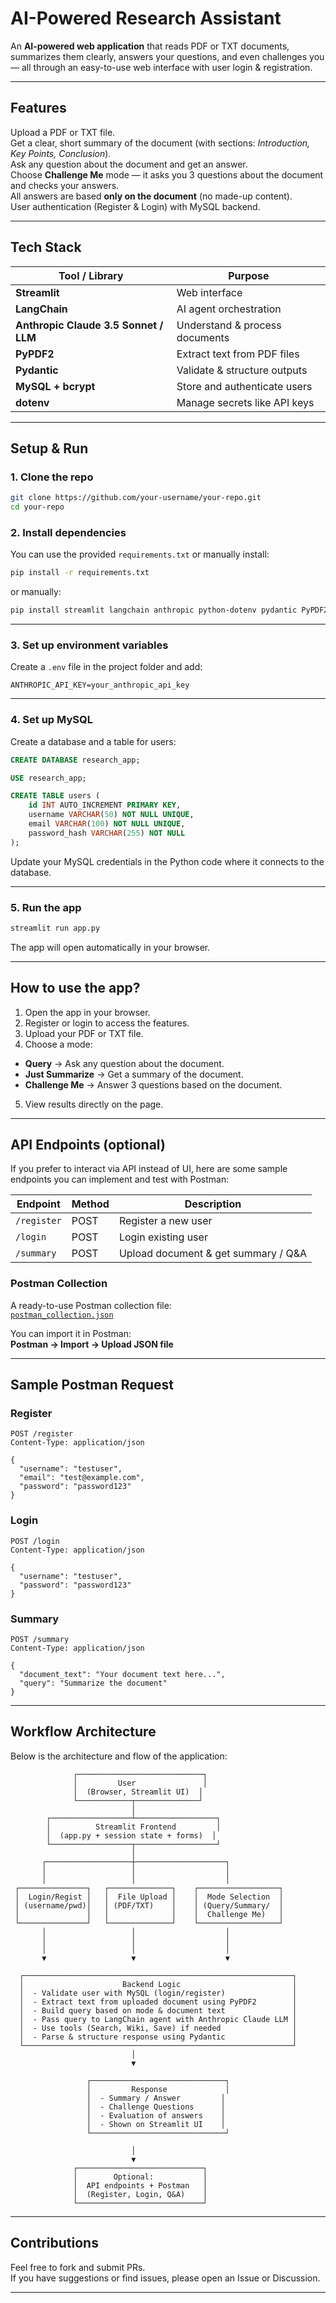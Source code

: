 
#  AI-Powered Research Assistant

An **AI-powered web application** that reads PDF or TXT documents, summarizes them clearly, answers your questions, and even challenges you — all through an easy-to-use web interface with user login & registration.

---

##  Features

Upload a PDF or TXT file.  
Get a clear, short summary of the document (with sections: *Introduction, Key Points, Conclusion*).  
Ask any question about the document and get an answer.  
Choose **Challenge Me** mode — it asks you 3 questions about the document and checks your answers.  
All answers are based **only on the document** (no made-up content).  
User authentication (Register & Login) with MySQL backend.  

---

##  Tech Stack

| Tool / Library            | Purpose                                   |
|----------------------------|-------------------------------------------|
| **Streamlit**             | Web interface                            |
| **LangChain**             | AI agent orchestration                   |
| **Anthropic Claude 3.5 Sonnet / LLM** | Understand & process documents |
| **PyPDF2**                | Extract text from PDF files              |
| **Pydantic**              | Validate & structure outputs            |
| **MySQL + bcrypt**        | Store and authenticate users             |
| **dotenv**                | Manage secrets like API keys            |

---

##  Setup & Run

### 1. Clone the repo

```bash
git clone https://github.com/your-username/your-repo.git
cd your-repo
```

### 2. Install dependencies

You can use the provided `requirements.txt` or manually install:

```bash
pip install -r requirements.txt
```

or manually:

```bash
pip install streamlit langchain anthropic python-dotenv pydantic PyPDF2 mysql-connector-python bcrypt
```

---

### 3. Set up environment variables

Create a `.env` file in the project folder and add:

```env
ANTHROPIC_API_KEY=your_anthropic_api_key
```

---

### 4. Set up MySQL

Create a database and a table for users:

```sql
CREATE DATABASE research_app;

USE research_app;

CREATE TABLE users (
    id INT AUTO_INCREMENT PRIMARY KEY,
    username VARCHAR(50) NOT NULL UNIQUE,
    email VARCHAR(100) NOT NULL UNIQUE,
    password_hash VARCHAR(255) NOT NULL
);
```

Update your MySQL credentials in the Python code where it connects to the database.

---

### 5. Run the app

```bash
streamlit run app.py
```

The app will open automatically in your browser.

---

##  How to use the app?

1. Open the app in your browser.  
2. Register or login to access the features.  
3. Upload your PDF or TXT file.  
4. Choose a mode:
- **Query** → Ask any question about the document.
- **Just Summarize** → Get a summary of the document.
- **Challenge Me** → Answer 3 questions based on the document.
5. View results directly on the page.

---

##  API Endpoints (optional)

If you prefer to interact via API instead of UI, here are some sample endpoints you can implement and test with Postman:

| Endpoint         | Method | Description              |
|------------------|--------|--------------------------|
| `/register`      | POST   | Register a new user      |
| `/login`         | POST   | Login existing user      |
| `/summary`       | POST   | Upload document & get summary / Q&A |

###  Postman Collection

A ready-to-use Postman collection file:  
[`postman_collection.json`](postman_collection.json)  

You can import it in Postman:  
**Postman → Import → Upload JSON file**

---

##  Sample Postman Request

### Register
```http
POST /register
Content-Type: application/json

{
  "username": "testuser",
  "email": "test@example.com",
  "password": "password123"
}
```

### Login
```http
POST /login
Content-Type: application/json

{
  "username": "testuser",
  "password": "password123"
}
```

### Summary
```http
POST /summary
Content-Type: application/json

{
  "document_text": "Your document text here...",
  "query": "Summarize the document"
}
```

---

##  Workflow Architecture

Below is the architecture and flow of the application:

```
              ┌────────────────────────────┐
              │         User               │
              │  (Browser, Streamlit UI)  │
              └────────────┬──────────────┘
                           │
        ┌──────────────────┴──────────────────┐
        │          Streamlit Frontend         │
        │  (app.py + session state + forms)  │
        └──────────────────┬──────────────────┘
                           │
       ┌───────────────────┼────────────────────┐
       │                   │                    │
       │                   │                    │
 ┌───────────────┐   ┌──────────────┐    ┌──────────────────┐
 │  Login/Regist │   │  File Upload │    │  Mode Selection  │
 │ (username/pwd)│   │ (PDF/TXT)    │    │ (Query/Summary/  │
 │               │   │              │    │  Challenge Me)   │
 └───────────────┘   └──────────────┘    └──────────────────┘
       │                   │                    │
       │                   │                    │
       │                   │                    │
       ▼                   ▼                    ▼

  ┌────────────────────────────────────────────────────────────┐
  │                      Backend Logic                         │
  │  - Validate user with MySQL (login/register)               │
  │  - Extract text from uploaded document using PyPDF2        │
  │  - Build query based on mode & document text               │
  │  - Pass query to LangChain agent with Anthropic Claude LLM │
  │  - Use tools (Search, Wiki, Save) if needed                │
  │  - Parse & structure response using Pydantic               │
  └────────────────────────────────────────────────────────────┘
                           │
                           ▼

                 ┌──────────────────────────────┐
                 │         Response             │
                 │  - Summary / Answer         │
                 │  - Challenge Questions      │
                 │  - Evaluation of answers    │
                 │  - Shown on Streamlit UI    │
                 └──────────────────────────────┘

                           │
                           ▼
              ┌────────────────────────────┐
              │        Optional:           │
              │  API endpoints + Postman   │
              │  (Register, Login, Q&A)    │
              └────────────────────────────┘
```

---

##  Contributions

Feel free to fork and submit PRs.  
If you have suggestions or find issues, please open an Issue or Discussion.

---

